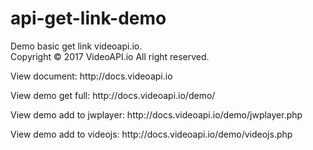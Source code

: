 # api-get-link-demo
Demo basic get link videoapi.io.<br>
Copyright © 2017 VideoAPI.io All right reserved.
<br>
<p>View document: http://docs.videoapi.io</p>
<p>View demo get full: http://docs.videoapi.io/demo/</p>
<p>View demo add to jwplayer: http://docs.videoapi.io/demo/jwplayer.php</p>
<p>View demo add to videojs: http://docs.videoapi.io/demo/videojs.php</p>

